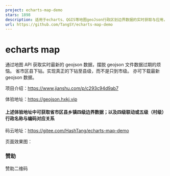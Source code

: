 ```yaml
---
project: echarts-map-demo
stars: 1898
description: 适用于echarts、QGIS等地图geoJson行政区划边界数据的实时获取与应用，json格式数据，全国省市区县多级联动下钻，真正意义的下钻至县级【附最新全国省市区县乡镇三级或四级城市geoJson文件下载，另可下载四级联动或五级（村级）行政编码对应关系】
url: https://github.com/TangSY/echarts-map-demo
---
```


echarts map
===========

通过地图 API 获取实时最新的 geojson 数据，摆脱 geojson 文件数据过期的烦恼。 省市区县下钻。实现真正的下钻至县级，而不是只到市级。 亦可下载最新 geojson 数据。

项目介绍：https://www.jianshu.com/p/c293c94d9ab7

体验地址：https://geojson.hxkj.vip

#### 上述体验地址中可获取省市区县乡镇四级边界数据；以及四级联动或五级（村级）行政名称与编码对应关系

码云地址：https://gitee.com/HashTang/echarts-map-demo

页面效果图：

### 赞助

赞助二维码
